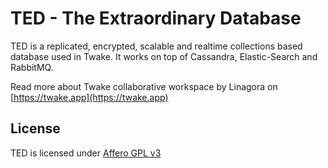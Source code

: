 # TED - The Extraordinary Database

TED is a replicated, encrypted, scalable and realtime collections based database used in Twake. It works on top of Cassandra, Elastic-Search and RabbitMQ.

Read more about Twake collaborative workspace by Linagora on [https://twake.app](https://twake.app)

## License

TED is licensed under [Affero GPL v3](http://www.gnu.org/licenses/agpl-3.0.html)
